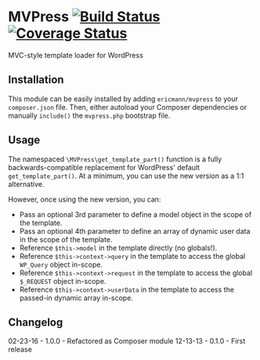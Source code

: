 # MVPress [![Build Status][travis-image]][travis-url] [![Coverage Status][coveralls-image]][coveralls-url]

MVC-style template loader for WordPress

## Installation

This module can be easily installed by adding `ericmann/mvpress` to your `composer.json` file. Then, either autoload your Composer dependencies or manually `include()` the `mvpress.php` bootstrap file.

## Usage

The namespaced `\MVPress\get_template_part()` function is a fully backwards-compatible replacement for WordPress' default `get_template_part()`. At a minimum, you can use the new version as a 1:1 alternative.

However, once using the new version, you can:

- Pass an optional 3rd parameter to define a model object in the scope of the template.
- Pass an optional 4th parameter to define an array of dynamic user data in the scope of the template.
- Reference `$this->model` in the template directly (no globals!).
- Reference `$this->context->query` in the template to access the global `WP_Query` object in-scope.
- Reference `$this->context->request` in the template to access the global `$_REQUEST` object in-scope.
- Reference `$this->context->userData` in the template to access the passed-in dynamic array in-scope.

## Changelog

02-23-16 - 1.0.0 - Refactored as Composer module
12-13-13 - 0.1.0 - First release


[travis-image]: https://travis-ci.org/ericmann/mvpress.svg?branch=master
[travis-url]: https://travis-ci.org/ericmann/mvpress
[coveralls-image]: https://coveralls.io/repos/ericmann/mvpress/badge.svg?branch=master&service=github
[coveralls-url]: https://coveralls.io/github/ericmann/mvpress?branch=master
